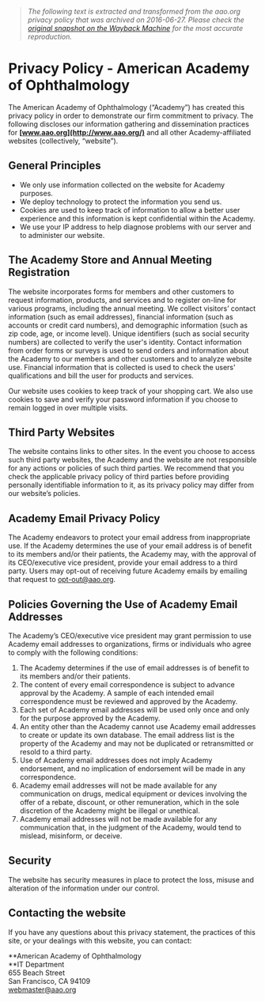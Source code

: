 > *The following text is extracted and transformed from the aao.org privacy policy that was archived on 2016-06-27. Please check the [original snapshot on the Wayback Machine](https://web.archive.org/web/20160627054315id_/http%3A//www.aao.org/privacy-policy) for the most accurate reproduction.*

# Privacy Policy - American Academy of Ophthalmology

The American Academy of Ophthalmology (“Academy”) has created this privacy policy in order to demonstrate our firm commitment to privacy. The following discloses our information gathering and dissemination practices for **[www.aao.org](http://www.aao.org/)** and all other Academy-affiliated websites (collectively, “website”).

## General Principles

  * We only use information collected on the website for Academy purposes.
  * We deploy technology to protect the information you send us.
  * Cookies are used to keep track of information to allow a better user experience and this information is kept confidential within the Academy.
  * We use your IP address to help diagnose problems with our server and to administer our website.



## The Academy Store and Annual Meeting Registration

The website incorporates forms for members and other customers to request information, products, and services and to register on-line for various programs, including the annual meeting. We collect visitors’ contact information (such as email addresses), financial information (such as accounts or credit card numbers), and demographic information (such as zip code, age, or income level). Unique identifiers (such as social security numbers) are collected to verify the user's identity. Contact information from order forms or surveys is used to send orders and information about the Academy to our members and other customers and to analyze website use. Financial information that is collected is used to check the users' qualifications and bill the user for products and services.

Our website uses cookies to keep track of your shopping cart. We also use cookies to save and verify your password information if you choose to remain logged in over multiple visits.

## Third Party Websites

The website contains links to other sites. In the event you choose to access such third party websites, the Academy and the website are not responsible for any actions or policies of such third parties. We recommend that you check the applicable privacy policy of third parties before providing personally identifiable information to it, as its privacy policy may differ from our website’s policies.

## Academy Email Privacy Policy

The Academy endeavors to protect your email address from inappropriate use. If the Academy determines the use of your email address is of benefit to its members and/or their patients, the Academy may, with the approval of its CEO/executive vice president, provide your email address to a third party. Users may opt-out of receiving future Academy emails by emailing that request to [opt-out@aao.org](mailto:opt-out@aao.org).

## Policies Governing the Use of Academy Email Addresses

The Academy’s CEO/executive vice president may grant permission to use Academy email addresses to organizations, firms or individuals who agree to comply with the following conditions:

  1. The Academy determines if the use of email addresses is of benefit to its members and/or their patients.
  2. The content of every email correspondence is subject to advance approval by the Academy. A sample of each intended email correspondence must be reviewed and approved by the Academy.
  3. Each set of Academy email addresses will be used only once and only for the purpose approved by the Academy.
  4. An entity other than the Academy cannot use Academy email addresses to create or update its own database. The email address list is the property of the Academy and may not be duplicated or retransmitted or resold to a third party.
  5. Use of Academy email addresses does not imply Academy endorsement, and no implication of endorsement will be made in any correspondence.
  6. Academy email addresses will not be made available for any communication on drugs, medical equipment or devices involving the offer of a rebate, discount, or other remuneration, which in the sole discretion of the Academy might be illegal or unethical.
  7. Academy email addresses will not be made available for any communication that, in the judgment of the Academy, would tend to mislead, misinform, or deceive.



## Security

The website has security measures in place to protect the loss, misuse and alteration of the information under our control.

## Contacting the website

If you have any questions about this privacy statement, the practices of this site, or your dealings with this website, you can contact:

**American Academy of Ophthalmology  
**IT Department  
655 Beach Street  
San Francisco, CA 94109  
[webmaster@aao.org](mailto:webmaster@aao.org)
